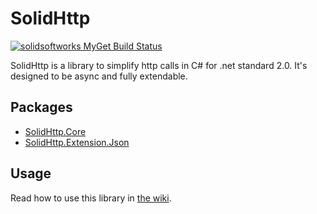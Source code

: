 # SolidHttp 
[![solidsoftworks MyGet Build Status](https://www.myget.org/BuildSource/Badge/solidsoftworks?identifier=a3ce4e9e-bc86-4795-a1fb-3fe77c9662f6)](https://www.myget.org/)

SolidHttp is a library to simplify http calls in C# for .net standard 2.0. It's designed to be async and fully extendable.

## Packages
* [SolidHttp.Core](https://www.nuget.org/packages/SolidHttp.Core)
* [SolidHttp.Extension.Json](https://www.nuget.org/packages/SolidHttp.Extensions.Json)

## Usage
Read how to use this library in [the wiki](https://github.com/SOLIDSoftworks/SolidHttp/wiki).
